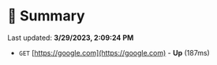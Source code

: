 # 📖 Summary
Last updated: **3/29/2023, 2:09:24 PM**

- `GET` [https://google.com](https://google.com) - **Up** (187ms)
